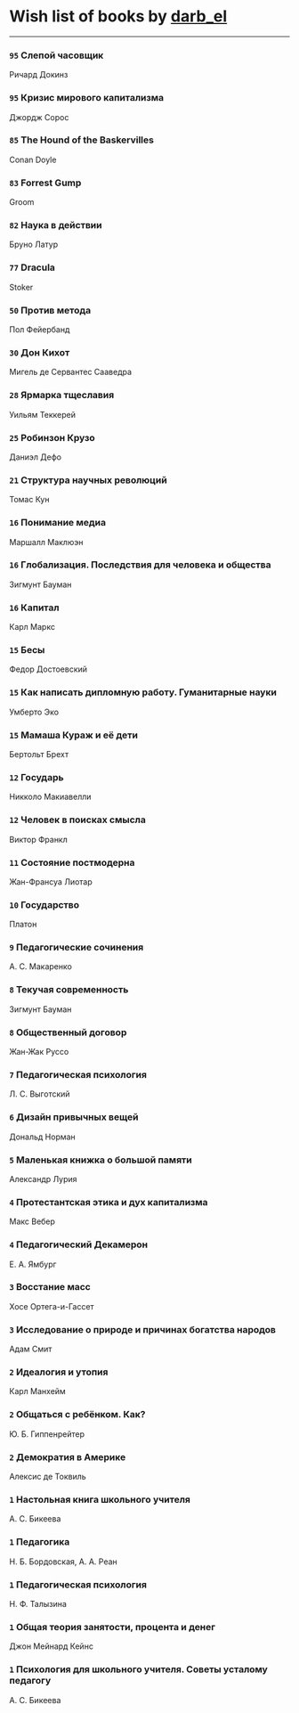 # Wish list of books by [darb_el](http://vk.com/id184135339)
---

### `95` Слепой часовщик
Ричард Докинз

### `95` Кризис мирового капитализма
Джордж Сорос

### `85` The Hound of the Baskervilles
Conan Doyle

### `83` Forrest Gump
Groom

### `82` Наука в действии
Бруно Латур

### `77` Dracula
Stoker

### `50` Против метода
Пол Фейербанд

### `30` Дон Кихот
Мигель де Сервантес Сааведра

### `28` Ярмарка тщеславия
Уильям Теккерей

### `25` Робинзон Крузо
Даниэл Дефо

### `21` Структура научных революций
Томас Кун

### `16` Понимание медиа
Маршалл Маклюэн

### `16` Глобализация. Последствия для человека и общества
Зигмунт Бауман

### `16` Капитал
Карл Маркс

### `15` Бесы
Федор Достоевский

### `15` Как написать дипломную работу. Гуманитарные науки
Умберто Эко

### `15` Мамаша Кураж и её дети
Бертольт Брехт

### `12` Государь
Никколо Макиавелли

### `12` Человек в поисках смысла
Виктор Франкл

### `11` Состояние постмодерна
Жан-Франсуа Лиотар

### `10` Государство
Платон

### `9` Педагогические сочинения
А. С. Макаренко

### `8` Текучая современность
Зигмунт Бауман

### `8` Общественный договор
Жан-Жак Руссо

### `7` Педагогическая психология
Л. С. Выготский

### `6` Дизайн привычных вещей
Дональд Норман

### `5` Маленькая книжка о большой памяти
Александр Лурия

### `4` Протестантская этика и дух капитализма
Макс Вебер

### `4` Педагогический Декамерон
Е. А. Ямбург

### `3` Восстание масс
Хосе Ортега-и-Гассет

### `3` Исследование о природе и причинах богатства народов
Адам Смит

### `2` Идеалогия и утопия
Карл Манхейм

### `2` Общаться с ребёнком. Как?
Ю. Б. Гиппенрейтер

### `2` Демократия в Америке
Алексис де Токвиль

### `1` Настольная книга школьного учителя
А. С. Бикеева

### `1` Педагогика
Н. Б. Бордовская, А. А. Реан

### `1` Педагогическая психология
Н. Ф. Талызина

### `1` Общая теория занятости, процента и денег
Джон Мейнард Кейнс

### `1` Психология для школьного учителя. Советы усталому педагогу
А. С. Бикеева

